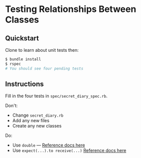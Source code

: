 # Testing Relationships Between Classes

## Quickstart

Clone to learn about unit tests then:

```bash
$ bundle install
$ rspec
# You should see four pending tests
```

## Instructions

Fill in the four tests in `spec/secret_diary_spec.rb`.

Don't:

* Change `secret_diary.rb`
* Add any new files
* Create any new classes

Do:

* Use `double` — [Reference docs here](https://relishapp.com/rspec/rspec-mocks/v/3-5/docs/basics/test-doubles)
* Use `expect(...).to receive(...)` [Reference docs here](https://relishapp.com/rspec/rspec-mocks/v/3-5/docs/basics/expecting-messages)

